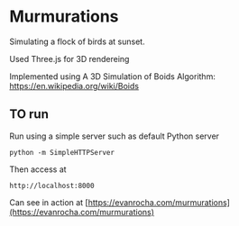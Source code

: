 # Murmurations
Simulating a flock of birds at sunset.

Used Three.js for 3D rendereing

Implemented using A 3D Simulation of Boids Algorithm: https://en.wikipedia.org/wiki/Boids


## TO run
Run using a simple server such as default Python server
```
python -m SimpleHTTPServer
```

Then access at
```
http://localhost:8000
```

Can see in action at [https://evanrocha.com/murmurations](https://evanrocha.com/murmurations)
